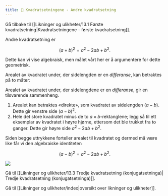 ```yaml
---
title: 📄 Kvadratsetningene - Andre kvadratsetning
---
```

Gå tilbake til [[Likninger og ulikheter/13.1 Første kvadratsetning|Kvadratsetningene - første kvadratsetning]].

Andre kvadratsetning er

$$
(a + b)^{2} = a^{2} - 2ab + b^{2}.
$$

Dette kan vi vise algebraisk, men målet vårt her er å argumentere for dette geometrisk.


Arealet av kvadratet under, der sidelengden er en *differanse*, kan betraktes
på to måter: 

Arealet av kvadratet under, der sidelengdene er en *differanse*, gir en
tilsvarende sammenheng. 

1. Arealet kan betraktes «direkte», som kvadratet av sidelengden $(a - b)$. Dette gir venstre side $(a-b)^2$.
2. Hele det store kvadratet minus de to $a \times b$-rektanglene; legg så til ett eksemplar av kvadratet i høyre hjørne, ettersom det ble trukket fra to ganger. Dette gir høyre side $a^{2} - 2ab + b^{2}$.


 Siden begge uttrykkene forteller arealet til kvadratet og dermed må være like får vi den algebraiske identiteten
 
 $$
 (a - b)^{2} = a^{2} - 2ab + b^{2}.
 $$

![](Files/media/image73.png)


Gå til [[Likninger og ulikheter/13.3 Tredje kvadratsetning (konjugatsetninga)| Tredje kvadratsetning (konjugatsetninga)]].

Gå til [[Likninger og ulikheter/index|oversikt over likninger og ulikheter]].